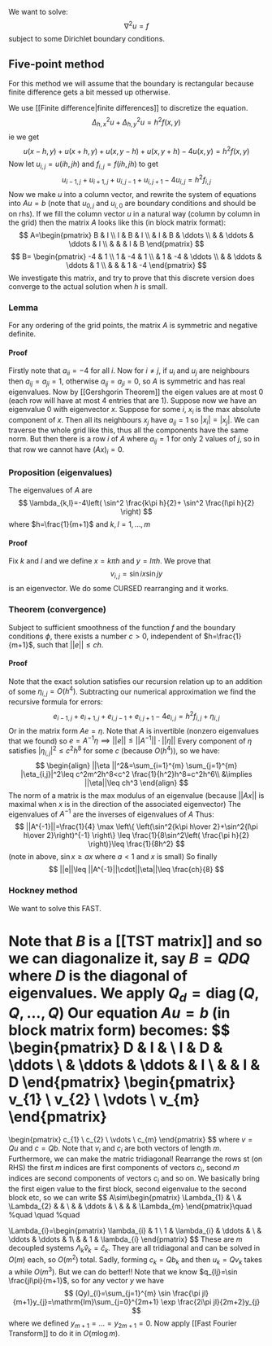 We want to solve:
$$
\nabla^2u = f
$$
subject to some Dirichlet boundary conditions. 
## Five-point method
For this method we will assume that the boundary is rectangular 
because finite difference gets a bit messed up otherwise.

We use [[Finite difference|finite differences]] to discretize the equation. 
$$
\Delta_{h,x}^2u+\Delta_{h,y}^2u=h^2f(x,y)
$$
ie we get
$$
u(x-h,y)+u(x+h,y)+u(x,y-h)+u(x,y+h)-4u(x,y)=h^2f(x,y)
$$
Now let $u_{i,j}=u(ih,jh)$ and $f_{i,j}=f(ih,jh)$ to get
$$
u_{i-1,j}+u_{i+1,j}+u_{i,j-1}+u_{i,j+1}-4u_{i,j}=h^2f_{i,j}
$$
Now we make $u$ into a column vector, 
and rewrite the system of equations into $Au=b$ 
(note that $u_{0,j}$ and $u_{i,0}$ are boundary conditions and should be on rhs).
If we fill the column vector $u$ in a natural way 
(column by column in the grid)
then the matrix $A$ looks like this (in block matrix format):
$$
A=\begin{pmatrix} 
B & I  \\
I & B & I \\
 & I & B & \ddots  \\
 &  & \ddots & \ddots & I  \\
& & & I & B
\end{pmatrix}
$$
$$
B=
\begin{pmatrix}
-4 & 1  \\
1 & -4 & 1 \\
 & 1 & -4 & \ddots \\
& & \ddots & \ddots & 1 \\
& & & 1 & -4
\end{pmatrix}
$$
We investigate this matrix, and try to prove that 
this discrete version does converge to the actual solution when $h$ is small.
### Lemma
For any ordering of the grid points, 
the matrix $A$ is symmetric and negative definite.
#### Proof
Firstly note that $a_{ii}=-4$ for all $i$.
Now for $i\neq j$, if $u_{i}$ and $u_{j}$ are neighbours then $a_{ij}=a_{ji}=1$, 
otherwise $a_{ij}=a_{ji}=0$, so $A$ is symmetric and has real eigenvalues.
Now by [[Gershgorin Theorem]] the eigen values are at most $0$ 
(each row will have at most 4 entries that are $1$). 
Suppose now we have an eigenvalue 0 with eigenvector $x$. 
Suppose for some $i$, $x_{i}$ is the max absolute component of $x$.
Then all its neighbours $x_{j}$ have $a_{ij}=1$ so $\lvert x_{i} \rvert=\lvert x_{j} \rvert$.
We can traverse the whole grid like this, 
thus all the components have the same norm.
But then there is a row $i$ of $A$ where $a_{ij}=1$ for only $2$ values of $j$,
so in that row we cannot have $(Ax)_{i}=0$.
### Proposition (eigenvalues)
The eigenvalues of $A$ are 
$$
\lambda_{k,l}=-4\left( \sin^2 \frac{k\pi h}{2}+ \sin^2 \frac{l\pi h}{2} \right)
$$
where $h=\frac{1}{m+1}$ and $k,l=1,\dots,m$

#### Proof
Fix $k$ and $l$ and we define $x=k\pi h$ and $y=l\pi h$. We prove that $$
v_{i,j}=\sin ix \sin jy
$$ is an eigenvector. We do some CURSED rearranging and it works.


### Theorem (convergence)
Subject to sufficient smoothness of the function $f$ 
and the boundary conditions $\phi$, 
there exists a number $c>0$, 
independent of $h=\frac{1}{m+1}$, 
such that $||e||\leq ch$.
#### Proof
Note that the exact solution satisfies our recursion relation 
up to an addition of some $\eta_{i,j}=O(h^{4})$. 
Subtracting our numerical approximation 
we find the recursive formula for errors:
$$
e_{i-1,j}+e_{i+1,j}+e_{i,j-1}+e_{i,j+1}-4e_{i,j}=h^2f_{i,j}+\eta_{i,j}
$$
Or in the matrix form $Ae=\eta$. 
Note that $A$ is invertible (nonzero eigenvalues that we found) 
so $e=A^{-1}\eta\implies ||e||\leq ||A^{-1}||\cdot||\eta||$
Every component of $\eta$ satisfies $|\eta_{i,j}|^2\leq c^2h^8$ for some $c$ (because $O(h^4)$), 
so we have:
$$
\begin{align}
||\eta ||^2&=\sum_{i=1}^{m} \sum_{j=1}^{m} |\eta_{i,j}|^2\leq c^2m^2h^8<c^2 \frac{1}{h^2}h^8=c^2h^6\\
&\implies ||\eta||\leq ch^3
\end{align}
$$
The norm of a matrix is the max modulus of an eigenvalue 
(because $||Ax||$ is maximal when $x$ is in the direction of the associated eigenvector)
The eigenvalues of $A^{-1}$ are the inverses of eigenvalues of $A$
Thus:
$$
||A^{-1}||=\frac{1}{4} \max \left\{ \left(\sin^2{k\pi h\over 2}+\sin^2{l\pi h\over 2}\right)^{-1} \right\} \leq \frac{1}{8\sin^2\left( \frac{\pi h}{2} \right)}\leq \frac{1}{8h^2}
$$
(note in above, $\sin x\geq ax$ where $a<1$ and $x$ is small)
So finally 
$$
||e||\leq ||A^{-1}||\cdot||\eta||\leq \frac{ch}{8}
$$
### Hockney method
We want to solve this FAST.

Note that $B$ is a [[TST matrix]] and so we can diagonalize it, 
say $B=QDQ$ where $D$ is the diagonal of eigenvalues. 
We apply $Q_{d}=\operatorname{diag}(Q,Q, \dots, Q)$ 
Our equation $Au=b$ (in block matrix form) becomes:
$$
\begin{pmatrix}
D & I &  \\
I & D & \ddots \\
 & \ddots  & \ddots & I \\
 &  & I & D
\end{pmatrix}
\begin{pmatrix}
v_{1} \\
v_{2} \\
\vdots \\
v_{m}
\end{pmatrix}
=
\begin{pmatrix}
c_{1} \\
c_{2} \\
\vdots \\
c_{m}
\end{pmatrix}
$$
where $v=Qu$ and $c=Qb$.
Note that $v_{i}$ and $c_{i}$ are both vectors of length $m$.
Furthermore, we can make the matric tridiagonal! Rearrange the rows st (on RHS) the first $m$ indices are first components of vectors $c_{i}$, second $m$ indices are second components of vectors $c_{i}$ and so on. We basically bring the first eigen value to the first block, second eigenvalue to the second block etc, so we can write
$$
A\sim\begin{pmatrix}
\Lambda_{1} &   \\
 & \Lambda_{2} &   &  \\
 &  & \ddots &  \\
 &  &  & \Lambda_{m}
\end{pmatrix}\quad %quad
\quad %quad

\Lambda_{i}=\begin{pmatrix}
\lambda_{i} & 1 \\
1 & \lambda_{i} & \ddots &  \\
 & \ddots & \ddots  & 1\\
 &  & 1 & \lambda_{i}
\end{pmatrix}
$$
These are $m$ decoupled systems $\Lambda_{k}\hat{v}_{k}=\hat{c}_{k}$. They are all tridiagonal and can be solved in $O(m)$ each, so $O(m^2)$ total. Sadly, forming $c_{k}=Qb_{k}$ and then $u_{k}=Qv_{k}$ takes a while $O(m^{3})$. 
But we can do better!! Note that we know $q_{lj}=\sin \frac{jl\pi}{m+1}$, so for any vector $y$ we have
$$
(Qy)_{l}=\sum_{j=1}^{m} \sin \frac{\pi jl}{m+1}y_{j}=\mathrm{Im}\sum_{j=0}^{2m+1} \exp \frac{2i\pi jl}{2m+2}y_{j}
$$
where we defined $y_{m+1}=\dots=y_{2m+1}=0$. Now apply [[Fast Fourier Transform]] to do it in $O(m\log m)$.
